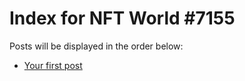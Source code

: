 # Index for NFT World #7155
Posts will be displayed in the order below:

- [Your first post](./001-first.md)


